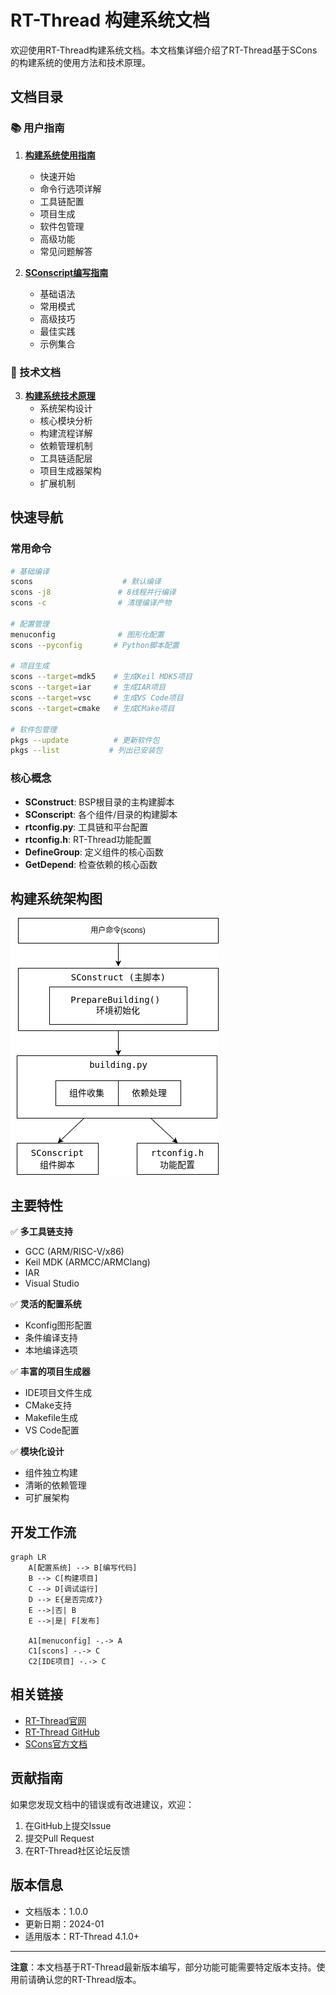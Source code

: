 # RT-Thread 构建系统文档

欢迎使用RT-Thread构建系统文档。本文档集详细介绍了RT-Thread基于SCons的构建系统的使用方法和技术原理。

## 文档目录

### 📚 用户指南

1. **[构建系统使用指南](构建系统使用指南.md)**
   - 快速开始
   - 命令行选项详解
   - 工具链配置
   - 项目生成
   - 软件包管理
   - 高级功能
   - 常见问题解答

2. **[SConscript编写指南](SConscript编写指南.md)**
   - 基础语法
   - 常用模式
   - 高级技巧
   - 最佳实践
   - 示例集合

### 🔧 技术文档

3. **[构建系统技术原理](构建系统技术原理.md)**
   - 系统架构设计
   - 核心模块分析
   - 构建流程详解
   - 依赖管理机制
   - 工具链适配层
   - 项目生成器架构
   - 扩展机制

## 快速导航

### 常用命令

```bash
# 基础编译
scons                    # 默认编译
scons -j8               # 8线程并行编译
scons -c                # 清理编译产物

# 配置管理
menuconfig              # 图形化配置
scons --pyconfig       # Python脚本配置

# 项目生成
scons --target=mdk5    # 生成Keil MDK5项目
scons --target=iar     # 生成IAR项目
scons --target=vsc     # 生成VS Code项目
scons --target=cmake   # 生成CMake项目

# 软件包管理
pkgs --update          # 更新软件包
pkgs --list           # 列出已安装包
```

### 核心概念

- **SConstruct**: BSP根目录的主构建脚本
- **SConscript**: 各个组件/目录的构建脚本
- **rtconfig.py**: 工具链和平台配置
- **rtconfig.h**: RT-Thread功能配置
- **DefineGroup**: 定义组件的核心函数
- **GetDepend**: 检查依赖的核心函数

## 构建系统架构图

![arch](./readme_arch.drawio.png)

## 主要特性

✅ **多工具链支持**
- GCC (ARM/RISC-V/x86)
- Keil MDK (ARMCC/ARMClang)
- IAR
- Visual Studio

✅ **灵活的配置系统**
- Kconfig图形配置
- 条件编译支持
- 本地编译选项

✅ **丰富的项目生成器**
- IDE项目文件生成
- CMake支持
- Makefile生成
- VS Code配置

✅ **模块化设计**
- 组件独立构建
- 清晰的依赖管理
- 可扩展架构

## 开发工作流

```mermaid
graph LR
    A[配置系统] --> B[编写代码]
    B --> C[构建项目]
    C --> D[调试运行]
    D --> E{是否完成?}
    E -->|否| B
    E -->|是| F[发布]
    
    A1[menuconfig] -.-> A
    C1[scons] -.-> C
    C2[IDE项目] -.-> C
```

## 相关链接

- [RT-Thread官网](https://www.rt-thread.org)
- [RT-Thread GitHub](https://github.com/RT-Thread/rt-thread)
- [SCons官方文档](https://scons.org/documentation.html)

## 贡献指南

如果您发现文档中的错误或有改进建议，欢迎：

1. 在GitHub上提交Issue
2. 提交Pull Request
3. 在RT-Thread社区论坛反馈

## 版本信息

- 文档版本：1.0.0
- 更新日期：2024-01
- 适用版本：RT-Thread 4.1.0+

---

**注意**：本文档基于RT-Thread最新版本编写，部分功能可能需要特定版本支持。使用前请确认您的RT-Thread版本。
